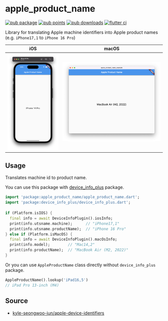# apple_product_name

[![pub package](https://badgen.net/pub/v/apple_product_name)](https://pub.dev/packages/apple_product_name)
[![pub points](https://badgen.net/pub/points/apple_product_name?label=pub%20points)](https://pub.dev/packages/apple_product_name/score)
[![pub downloads](https://badgen.net/pub/dm/apple_product_name)](https://pub.dev/packages/apple_product_name/score)
[![flutter ci](https://github.com/kyle-seongwoo-jun/flutter_apple_product_name/actions/workflows/flutter.yml/badge.svg)](https://github.com/kyle-seongwoo-jun/flutter_apple_product_name/actions/workflows/flutter.yml)

Library for translating Apple machine identifiers into Apple product names (e.g. `iPhone17,1` to `iPhone 16 Pro`)

| iOS            | macOS            |
| -------------- | ---------------- |
| ![ios image][] | ![macos image][] |

## Usage

Translates machine id to product name.

You can use this package with [device_info_plus](https://pub.dev/packages/device_info_plus) package.

```dart
import 'package:apple_product_name/apple_product_name.dart';
import 'package:device_info_plus/device_info_plus.dart';

if (Platform.isIOS) {
  final info = await DeviceInfoPlugin().iosInfo;
  print(info.utsname.machine);      // "iPhone17,1"
  print(info.utsname.productName);  // "iPhone 16 Pro"
} else if (Platform.isMacOS) {
  final info = await DeviceInfoPlugin().macOsInfo;
  print(info.model);        // "Mac14,2"
  print(info.productName);  // "MacBook Air (M2, 2022)"
}
```

Or you can use `AppleProductName` class directly without `device_info_plus` package.

```dart
AppleProductName().lookup('iPad16,5')
// iPad Pro 13-inch (M4)
```

## Source

- [kyle-seongwoo-jun/apple-device-identifiers](https://github.com/kyle-seongwoo-jun/apple-device-identifiers)

[ios image]: https://raw.githubusercontent.com/kyle-seongwoo-jun/flutter_apple_product_name/main/images/ios.png
[macos image]: https://raw.githubusercontent.com/kyle-seongwoo-jun/flutter_apple_product_name/main/images/macos.png
